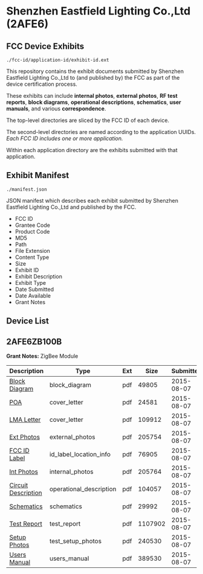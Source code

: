 # Shenzhen Eastfield Lighting Co.,Ltd (2AFE6)
## FCC Device Exhibits

```
./fcc-id/application-id/exhibit-id.ext
```

This repository contains the exhibit documents submitted by Shenzhen Eastfield Lighting Co.,Ltd to (and published by) the FCC as part of the device certification process.

These exhibits can include **internal photos**, **external photos**, **RF test reports**, **block diagrams**, **operational descriptions**, **schematics**, **user manuals**, and various **correspondence**.

The top-level directories are sliced by the FCC ID of each device.

The second-level directories are named according to the application UUIDs. *Each FCC ID includes one or more application.*

Within each application directory are the exhibits submitted with that application. 

## Exhibit Manifest

```
./manifest.json
```

JSON manifest which describes each exhibit submitted by Shenzhen Eastfield Lighting Co.,Ltd and published by the FCC.

- FCC ID
- Grantee Code
- Product Code
- MD5
- Path
- File Extension
- Content Type
- Size
- Exhibit ID
- Exhibit Description
- Exhibit Type
- Date Submitted
- Date Available
- Grant Notes

## Device List
## 2AFE6ZB100B
**Grant Notes:** ZigBee Module

| Description | Type | Ext | Size | Submitted | Available |
| ----------- | ---- | --- | ---- | --------- | --------- |
| [Block Diagram](2AFE6ZB100B/2d54e6e7cde4b43e23dfdaf3b82ba86c/2708237.pdf) | block_diagram | pdf | 49805 | 2015-08-07 | 2015-08-07 |
| [POA](2AFE6ZB100B/2d54e6e7cde4b43e23dfdaf3b82ba86c/2708235.pdf) | cover_letter | pdf | 24581 | 2015-08-07 | 2015-08-07 |
| [LMA Letter](2AFE6ZB100B/2d54e6e7cde4b43e23dfdaf3b82ba86c/2708236.pdf) | cover_letter | pdf | 109912 | 2015-08-07 | 2015-08-07 |
| [Ext Photos](2AFE6ZB100B/2d54e6e7cde4b43e23dfdaf3b82ba86c/2708238.pdf) | external_photos | pdf | 205754 | 2015-08-07 | 2015-08-07 |
| [FCC ID Label](2AFE6ZB100B/2d54e6e7cde4b43e23dfdaf3b82ba86c/2708239.pdf) | id_label_location_info | pdf | 76905 | 2015-08-07 | 2015-08-07 |
| [Int Photos](2AFE6ZB100B/2d54e6e7cde4b43e23dfdaf3b82ba86c/2708240.pdf) | internal_photos | pdf | 205764 | 2015-08-07 | 2015-08-07 |
| [Circuit  Description](2AFE6ZB100B/2d54e6e7cde4b43e23dfdaf3b82ba86c/2708241.pdf) | operational_description | pdf | 104057 | 2015-08-07 | 2015-08-07 |
| [Schematics](2AFE6ZB100B/2d54e6e7cde4b43e23dfdaf3b82ba86c/2708242.pdf) | schematics | pdf | 29992 | 2015-08-07 | 2015-08-07 |
| [Test Report](2AFE6ZB100B/2d54e6e7cde4b43e23dfdaf3b82ba86c/2708243.pdf) | test_report | pdf | 1107902 | 2015-08-07 | 2015-08-07 |
| [Setup Photos](2AFE6ZB100B/2d54e6e7cde4b43e23dfdaf3b82ba86c/2708244.pdf) | test_setup_photos | pdf | 240530 | 2015-08-07 | 2015-08-07 |
| [Users Manual](2AFE6ZB100B/2d54e6e7cde4b43e23dfdaf3b82ba86c/2708245.pdf) | users_manual | pdf | 389530 | 2015-08-07 | 2015-08-07 |
